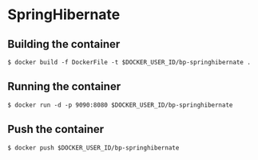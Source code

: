# SpringHibernate

## Building the container
` $ docker build -f DockerFile -t $DOCKER_USER_ID/bp-springhibernate . `

## Running the container
` $ docker run -d -p 9090:8080 $DOCKER_USER_ID/bp-springhibernate `

## Push the container
` $ docker push $DOCKER_USER_ID/bp-springhibernate `
